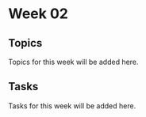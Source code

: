 # Week 02

## Topics
Topics for this week will be added here.

## Tasks
Tasks for this week will be added here.
